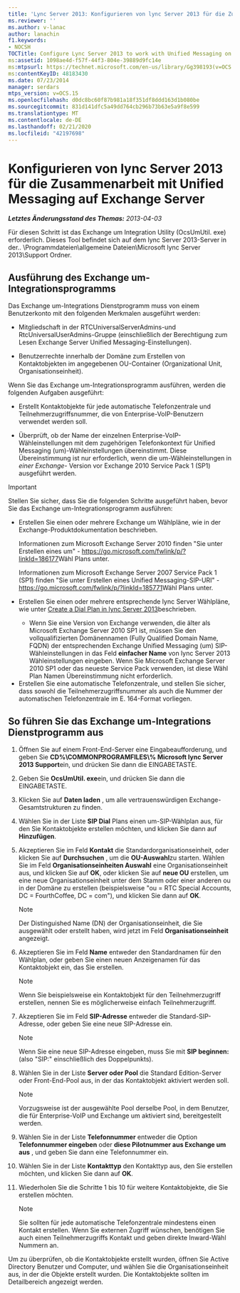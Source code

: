 ```yaml
---
title: 'Lync Server 2013: Konfigurieren von lync Server 2013 für die Zusammenarbeit mit Unified Messaging auf Exchange Server'
ms.reviewer: ''
ms.author: v-lanac
author: lanachin
f1.keywords:
- NOCSH
TOCTitle: Configure Lync Server 2013 to work with Unified Messaging on Microsoft Exchange Server
ms:assetid: 1098ae4d-f57f-44f3-804e-39889d9fc14e
ms:mtpsurl: https://technet.microsoft.com/en-us/library/Gg398193(v=OCS.15)
ms:contentKeyID: 48183430
ms.date: 07/23/2014
manager: serdars
mtps_version: v=OCS.15
ms.openlocfilehash: d0dc8bc60f87b981a18f351df8ddd163d1b080be
ms.sourcegitcommit: 831d141dfc5a49dd764cb296b73b63e5a9f8e599
ms.translationtype: MT
ms.contentlocale: de-DE
ms.lasthandoff: 02/21/2020
ms.locfileid: "42197698"
---
```

<div data-xmlns="http://www.w3.org/1999/xhtml">

<div class="topic" data-xmlns="http://www.w3.org/1999/xhtml" data-msxsl="urn:schemas-microsoft-com:xslt" data-cs="https://msdn.microsoft.com/">

<div data-asp="https://msdn2.microsoft.com/asp">

# <a name="configure-lync-server-2013-to-work-with-unified-messaging-on-microsoft-exchange-server"></a>Konfigurieren von lync Server 2013 für die Zusammenarbeit mit Unified Messaging auf Exchange Server

</div>

<div id="mainSection">

<div id="mainBody">

_**Letztes Änderungsstand des Themas:** 2013-04-03_

Für diesen Schritt ist das Exchange um Integration Utility (OcsUmUtil. exe) erforderlich. Dieses Tool befindet sich auf dem lync Server 2013-Server in der.. \\Programmdateien\\allgemeine Dateien\\Microsoft lync Server 2013\\Support Ordner.

<div>

## <a name="running-the-exchange-um-integration-utility"></a>Ausführung des Exchange um-Integrationsprogramms

Das Exchange um-Integrations Dienstprogramm muss von einem Benutzerkonto mit den folgenden Merkmalen ausgeführt werden:

  - Mitgliedschaft in der RTCUniversalServerAdmins-und RtcUniversalUserAdmins-Gruppe (einschließlich der Berechtigung zum Lesen Exchange Server Unified Messaging-Einstellungen).

  - Benutzerrechte innerhalb der Domäne zum Erstellen von Kontaktobjekten im angegebenen OU-Container (Organizational Unit, Organisationseinheit).

Wenn Sie das Exchange um-Integrationsprogramm ausführen, werden die folgenden Aufgaben ausgeführt:

  - Erstellt Kontaktobjekte für jede automatische Telefonzentrale und Teilnehmerzugriffsnummer, die von Enterprise-VoIP-Benutzern verwendet werden soll.

  - Überprüft, ob der Name der einzelnen Enterprise-VoIP-Wähleinstellungen mit dem zugehörigen Telefonkontext für Unified Messaging (um)-Wähleinstellungen übereinstimmt. Diese Übereinstimmung ist nur erforderlich, wenn die um-Wähleinstellungen in *einer Exchange-* Version vor Exchange 2010 Service Pack 1 (SP1) ausgeführt werden.

> [!IMPORTANT]
> Stellen Sie sicher, dass Sie die folgenden Schritte ausgeführt haben, bevor Sie das Exchange um-Integrationsprogramm ausführen:
> <ul>
> <li><p>Erstellen Sie einen oder mehrere Exchange um Wählpläne, wie in der Exchange-Produktdokumentation beschrieben.</p>
> <p>Informationen zum Microsoft Exchange Server 2010 finden &quot;Sie unter Erstellen eines um&quot; - <a href="https://go.microsoft.com/fwlink/p/?linkid=186177">https://go.microsoft.com/fwlink/p/?linkId=186177</a>Wähl Plans unter.</p>
> <p>Informationen zum Microsoft Exchange Server 2007 Service Pack 1 (SP1) finden &quot;Sie unter Erstellen eines Unified Messaging-SIP-URI&quot; - <a href="https://go.microsoft.com/fwlink/p/?linkid=185771">https://go.microsoft.com/fwlink/p/?linkId=185771</a>Wähl Plans unter.</p></li>
> <li><p>Erstellen Sie einen oder mehrere entsprechende lync Server Wählpläne, wie unter <a href="lync-server-2013-create-a-dial-plan.md">Create a Dial Plan in lync Server 2013</a>beschrieben.</p></li>
> <ul><li>Wenn Sie eine Version von Exchange verwenden, die älter als Microsoft Exchange Server 2010 SP1 ist, müssen Sie den vollqualifizierten Domänennamen (Fully Qualified Domain Name, FQDN) der entsprechenden Exchange Unified Messaging (um) SIP-Wähleinstellungen in das Feld <STRONG>einfacher Name</STRONG> von lync Server 2013 Wähleinstellungen eingeben. Wenn Sie Microsoft Exchange Server 2010 SP1 oder das neueste Service Pack verwenden, ist diese Wähl Plan Namen Übereinstimmung nicht erforderlich.</li></ul>
> <li>Erstellen Sie eine automatische Telefonzentrale, und stellen Sie sicher, dass sowohl die Teilnehmerzugriffsnummer als auch die Nummer der automatischen Telefonzentrale im E. 164-Format vorliegen.</li></ul>


<div>

## <a name="to-run-the-exchange-um-integration-utility"></a>So führen Sie das Exchange um-Integrations Dienstprogramm aus

1.  Öffnen Sie auf einem Front-End-Server eine Eingabeaufforderung, und geben Sie **CD%\\COMMONPROGRAMFILES\\% Microsoft lync Server 2013 Support**ein, und drücken Sie dann die EINGABETASTE.

2.  Geben Sie **OcsUmUtil. exe**ein, und drücken Sie dann die EINGABETASTE.

3.  Klicken Sie auf **Daten laden** , um alle vertrauenswürdigen Exchange-Gesamtstrukturen zu finden.

4.  Wählen Sie in der Liste **SIP Dial** Plans einen um-SIP-Wählplan aus, für den Sie Kontaktobjekte erstellen möchten, und klicken Sie dann auf **Hinzufügen**.

5.  Akzeptieren Sie im Feld **Kontakt** die Standardorganisationseinheit, oder klicken Sie auf **Durchsuchen** , um die **OU-Auswahl**zu starten. Wählen Sie im Feld **Organisationseinheiten Auswahl** eine Organisationseinheit aus, und klicken Sie auf **OK**, oder klicken Sie auf **neue OU** erstellen, um eine neue Organisationseinheit unter dem Stamm oder einer anderen ou in der Domäne zu erstellen (beispielsweise "ou = RTC Special Accounts, DC = FourthCoffee, DC = com"), und klicken Sie dann auf **OK**.
    
    <div>
    

    > [!NOTE]  
    > Der Distinguished Name (DN) der Organisationseinheit, die Sie ausgewählt oder erstellt haben, wird jetzt im Feld <STRONG>Organisationseinheit</STRONG> angezeigt.

    
    </div>

6.  Akzeptieren Sie im Feld **Name** entweder den Standardnamen für den Wählplan, oder geben Sie einen neuen Anzeigenamen für das Kontaktobjekt ein, das Sie erstellen.
    
    <div>
    

    > [!NOTE]  
    > Wenn Sie beispielsweise ein Kontaktobjekt für den Teilnehmerzugriff erstellen, nennen Sie es möglicherweise einfach Teilnehmerzugriff.

    
    </div>

7.  Akzeptieren Sie im Feld **SIP-Adresse** entweder die Standard-SIP-Adresse, oder geben Sie eine neue SIP-Adresse ein.
    
    <div>
    

    > [!NOTE]  
    > Wenn Sie eine neue SIP-Adresse eingeben, muss Sie mit <STRONG>SIP beginnen:</STRONG> (also "SIP:" einschließlich des Doppelpunkts).

    
    </div>

8.  Wählen Sie in der Liste **Server oder Pool** die Standard Edition-Server oder Front-End-Pool aus, in der das Kontaktobjekt aktiviert werden soll.
    
    <div>
    

    > [!NOTE]  
    > Vorzugsweise ist der ausgewählte Pool derselbe Pool, in dem Benutzer, die für Enterprise-VoIP und Exchange um aktiviert sind, bereitgestellt werden.

    
    </div>

9.  Wählen Sie in der Liste **Telefonnummer** entweder die Option **Telefonnummer eingeben** oder **diese Pilotnummer aus Exchange um aus** , und geben Sie dann eine Telefonnummer ein.

10. Wählen Sie in der Liste **Kontakttyp** den Kontakttyp aus, den Sie erstellen möchten, und klicken Sie dann auf **OK**.

11. Wiederholen Sie die Schritte 1 bis 10 für weitere Kontaktobjekte, die Sie erstellen möchten.
    
    <div>
    

    > [!NOTE]  
    > Sie sollten für jede automatische Telefonzentrale mindestens einen Kontakt erstellen. Wenn Sie externen Zugriff wünschen, benötigen Sie auch einen Teilnehmerzugriffs Kontakt und geben direkte Inward-Wähl Nummern an.

    
    </div>

</div>

Um zu überprüfen, ob die Kontaktobjekte erstellt wurden, öffnen Sie Active Directory Benutzer und Computer, und wählen Sie die Organisationseinheit aus, in der die Objekte erstellt wurden. Die Kontaktobjekte sollten im Detailbereich angezeigt werden.

</div>

</div>

<span> </span>

</div>

</div>

</div>

